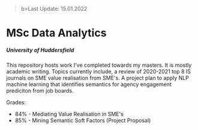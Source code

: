 >b>Last Update: 15.01.2022</b>

<h1 align ="left">MSc Data Analytics</h1>

<h5 align ="left">University of Huddersfield</h5>

<p align="left">
  This repository hosts work I've completed towards my masters. It is mostly academic writing. Topics currently include, a review of 2020-2021 top 8 IS journals on SME value realisation from SME's. A project plan to apply NLP machine learning that identifies semantics for agency engagement prediciton from job boards.

<p align = "left">
  Grades:
<ul>
  <li>84% - Mediating Value Realisation in SME's</li>
  <li>85% - Mining Semantic Soft Factors (Project Proposal)</li>
</ul>


